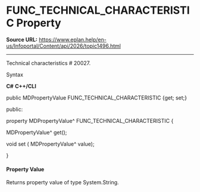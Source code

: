 # FUNC_TECHNICAL_CHARACTERISTIC Property

**Source URL:** https://www.eplan.help/en-us/Infoportal/Content/api/2026/topic1496.html

---

Technical characteristics # 20027.

Syntax

**C#**
**C++/CLI**


public MDPropertyValue FUNC_TECHNICAL_CHARACTERISTIC {get; set;}

public:

property MDPropertyValue^ FUNC_TECHNICAL_CHARACTERISTIC {

   MDPropertyValue^ get();

   void set (    MDPropertyValue^ value);

}


#### Property Value

Returns property value of type System.String.
